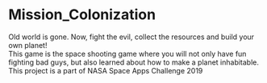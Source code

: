 # Mission_Colonization
Old world is gone. Now, fight the evil, collect the resources and build your own planet!  
This game is the space shooting game where you will not only have fun fighting bad guys, but also learned about how to make a planet inhabitable.  
This project is a part of NASA Space Apps Challenge 2019
